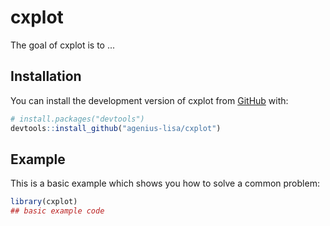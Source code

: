 
# cxplot

<!-- badges: start -->
<!-- badges: end -->

The goal of cxplot is to ...

## Installation

You can install the development version of cxplot from [GitHub](https://github.com/) with:

``` r
# install.packages("devtools")
devtools::install_github("agenius-lisa/cxplot")
```

## Example

This is a basic example which shows you how to solve a common problem:

``` r
library(cxplot)
## basic example code
```

